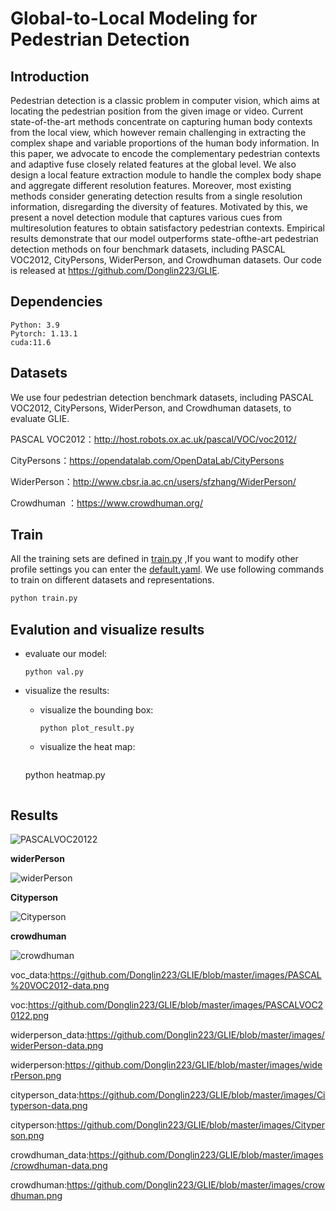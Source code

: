 # Global-to-Local Modeling for Pedestrian Detection

## Introduction

Pedestrian detection is a classic problem in computer vision, which aims at locating the pedestrian position from the given image or video. Current state-of-the-art methods concentrate on capturing human body contexts from the local view, which however remain challenging in extracting the complex shape and variable proportions of the human body information. In this paper, we advocate to encode the complementary pedestrian contexts and adaptive fuse closely related features at the global level. We also design a local feature extraction module to handle the complex body shape and aggregate different resolution features. Moreover, most existing methods consider generating detection results from a single resolution information, disregarding the diversity of features. Motivated by this, we present a novel detection module that captures various cues from multiresolution features to obtain satisfactory pedestrian contexts. Empirical results demonstrate that our model outperforms state-ofthe-art pedestrian detection methods on four benchmark datasets, including PASCAL VOC2012, CityPersons, WiderPerson, and Crowdhuman datasets. Our code is released at https://github.com/Donglin223/GLIE.

## Dependencies

```
Python: 3.9
Pytorch: 1.13.1
cuda:11.6
```

## Datasets

We use four pedestrian detection benchmark datasets, including PASCAL VOC2012, CityPersons, WiderPerson, and Crowdhuman datasets, to evaluate GLIE.

PASCAL VOC2012：http://host.robots.ox.ac.uk/pascal/VOC/voc2012/

CityPersons：https://opendatalab.com/OpenDataLab/CityPersons

WiderPerson：http://www.cbsr.ia.ac.cn/users/sfzhang/WiderPerson/

Crowdhuman ：https://www.crowdhuman.org/

## Train

All the training sets are defined in [train.py](https://github.com/Donglin223/GLIE/blob/master/train.py) ,If you want to modify other profile settings you can enter the [default.yaml](https://github.com/Donglin223/GLIE/blob/master/ultralytics/cfg/default.yaml). We use following commands to train on different datasets and representations.

```python
python train.py
```

## **Evalution and visualize results**

+ evaluate our model:

  ```
  python val.py
  ```

+ visualize the results: 

  + visualize the bounding box:

    ```
    python plot_result.py
    ```

  + visualize the heat map:

    ```
  python heatmap.py
    ```

## Results


![PASCALVOC20122](assets/PASCALVOC20122.png)

**widerPerson**


![widerPerson](assets/widerPerson.png)

**Cityperson**


![Cityperson](assets/Cityperson.png)

**crowdhuman**


![crowdhuman](assets/crowdhuman.png)

voc_data:https://github.com/Donglin223/GLIE/blob/master/images/PASCAL%20VOC2012-data.png

voc:https://github.com/Donglin223/GLIE/blob/master/images/PASCALVOC20122.png

widerperson_data:https://github.com/Donglin223/GLIE/blob/master/images/widerPerson-data.png

widerperson:https://github.com/Donglin223/GLIE/blob/master/images/widerPerson.png

cityperson_data:https://github.com/Donglin223/GLIE/blob/master/images/Cityperson-data.png

cityperson:https://github.com/Donglin223/GLIE/blob/master/images/Cityperson.png

crowdhuman_data:https://github.com/Donglin223/GLIE/blob/master/images/crowdhuman-data.png

crowdhuman:https://github.com/Donglin223/GLIE/blob/master/images/crowdhuman.png
